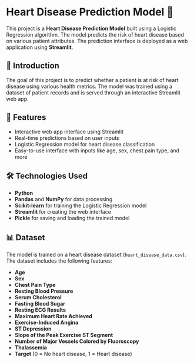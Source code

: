 # Heart Disease Prediction Model 💓

This project is a **Heart Disease Prediction Model** built using a Logistic Regression algorithm. The model predicts the risk of heart disease based on various patient attributes. The prediction interface is deployed as a web application using **Streamlit**.

## 📝 Introduction
The goal of this project is to predict whether a patient is at risk of heart disease using various health metrics. The model was trained using a dataset of patient records and is served through an interactive Streamlit web app.

## 🚀 Features
- Interactive web app interface using Streamlit
- Real-time predictions based on user inputs
- Logistic Regression model for heart disease classification
- Easy-to-use interface with inputs like age, sex, chest pain type, and more

## 🛠️ Technologies Used
- **Python**
- **Pandas** and **NumPy** for data processing
- **Scikit-learn** for training the Logistic Regression model
- **Streamlit** for creating the web interface
- **Pickle** for saving and loading the trained model

## 📊 Dataset
The model is trained on a heart disease dataset (`heart_disease_data.csv`). The dataset includes the following features:
- **Age**
- **Sex**
- **Chest Pain Type**
- **Resting Blood Pressure**
- **Serum Cholesterol**
- **Fasting Blood Sugar**
- **Resting ECG Results**
- **Maximum Heart Rate Achieved**
- **Exercise-Induced Angina**
- **ST Depression**
- **Slope of the Peak Exercise ST Segment**
- **Number of Major Vessels Colored by Fluoroscopy**
- **Thalassemia**
- **Target** (0 = No heart disease, 1 = Heart disease)


